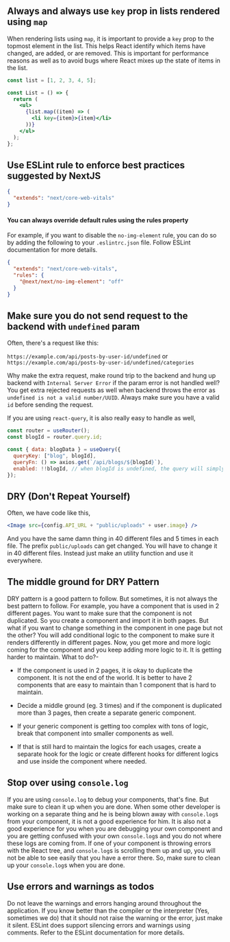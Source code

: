 ## Always and always use `key` prop in lists rendered using `map`

When rendering lists using `map`, it is important to provide a `key` prop to the topmost element in the list. This helps React identify which items have changed, are added, or are removed. This is important for performance reasons as well as to avoid bugs where React mixes up the state of items in the list.

```jsx
const list = [1, 2, 3, 4, 5];

const List = () => {
  return (
    <ul>
      {list.map((item) => (
        <li key={item}>{item}</li>
      ))}
    </ul>
  );
};
```

## Use ESLint rule to enforce best practices suggested by NextJS

```json
{
  "extends": "next/core-web-vitals"
}
```

#### You can always override default rules using the rules property

For example, if you want to disable the `no-img-element` rule, you can do so by adding the following to your `.eslintrc.json` file. Follow ESLint documentation for more details.

```json
{
  "extends": "next/core-web-vitals",
  "rules": {
    "@next/next/no-img-element": "off"
  }
}
```

## Make sure you do not send request to the backend with `undefined` param

Often, there's a request like this:

`https://example.com/api/posts-by-user-id/undefined`
or
`https://example.com/api/posts-by-user-id/undefined/categories`

Why make the extra request, make round trip to the backend and hung up backend with `Internal Server Error` if the param error is not handled well? You get extra rejected requests as well when backend throws the error as `undefined is not a valid number/UUID`. Always make sure you have a valid `id` before sending the request.

If you are using `react-query`, it is also really easy to handle as well,

```js
const router = useRouter();
const blogId = router.query.id;

const { data: blogData } = useQuery({
  queryKey: ["blog", blogId],
  queryFn: () => axios.get(`/api/blogs/${blogId}`),
  enabled: !!blogId, // when blogId is undefined, the query will simply not be sent
});
```

## DRY (Don't Repeat Yourself)

Often, we have code like this,

```jsx
<Image src={config.API_URL + "public/uploads" + user.image} />
```

And you have the same damn thing in 40 different files and 5 times in each file. The prefix `public/uploads` can get changed. You will have to change it in 40 different files. Instead just make an utility function and use it everywhere.

## The middle ground for DRY Pattern

DRY pattern is a good pattern to follow. But sometimes, it is not always the best pattern to follow. For example, you have a component that is used in 2 different pages. You want to make sure that the component is not duplicated. So you create a component and import it in both pages. But what if you want to change something in the component in one page but not the other? You will add conditional logic to the component to make sure it renders differently in different pages. Now, you get more and more logic coming for the component and you keep adding more logic to it. It is getting harder to maintain. What to do?-

- If the component is used in 2 pages, it is okay to duplicate the component. It is not the end of the world. It is better to have 2 components that are easy to maintain than 1 component that is hard to maintain.

- Decide a middle ground (eg. 3 times) and if the component is duplicated more than 3 pages, then create a separate generic component.

- If your generic component is getting too complex with tons of logic, break that component into smaller components as well.

- If that is still hard to maintain the logics for each usages, create a separate hook for the logic or create different hooks for different logics and use inside the component where needed.

## Stop over using `console.log`

If you are using `console.log` to debug your components, that's fine. But make sure to clean it up when you are done. When some other developer is working on a separate thing and he is being blown away with `console.log`s from your component, it is not a good experience for him. It is also not a good experience for you when you are debugging your own component and you are getting confused with your own `console.log`s and you do not where these logs are coming from. If one of your component is throwing errors with the React tree, and `console.log`s is scrolling them up and up, you will not be able to see easily that you have a error there. So, make sure to clean up your `console.log`s when you are done.

## Use errors and warnings as todos

Do not leave the warnings and errors hanging around throughout the application. If you know better than the compiler or the interpreter (Yes, sometimes we do) that it should not raise the warning or the error, just make it silent. ESLint does support silencing errors and warnings using comments. Refer to the ESLint documentation for more details.
